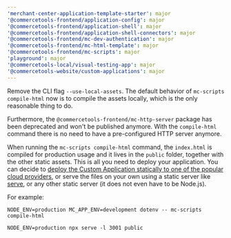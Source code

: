 ```yaml
---
'merchant-center-application-template-starter': major
'@commercetools-frontend/application-config': major
'@commercetools-frontend/application-shell': major
'@commercetools-frontend/application-shell-connectors': major
'@commercetools-frontend/mc-dev-authentication': major
'@commercetools-frontend/mc-html-template': major
'@commercetools-frontend/mc-scripts': major
'playground': major
'@commercetools-local/visual-testing-app': major
'@commercetools-website/custom-applications': major
---
```


Remove the CLI flag `--use-local-assets`. The default behavior of `mc-scripts compile-html` now is to compile the assets locally, which is the only reasonable thing to do.

Furthermore, the `@commercetools-frontend/mc-http-server` package has been deprecated and won't be published anymore.
With the `compile-html` command there is no need to have a pre-configured HTTP server anymore.

When running the `mc-scripts compile-html` command, the `index.html` is compiled for production usage and it lives in the `public` folder, together with the other static assets. This is all you need to deploy your application.
You can decide to [deploy the Custom Application statically to one of the popular cloud providers](https://docs.commercetools.com/custom-applications/deployment/compiling-a-custom-application#deployment), or serve the files on your own using a static server like [serve](https://www.npmjs.com/package/serve), or any other static server (it does not even have to be Node.js).

For example:

```console
NODE_ENV=production MC_APP_ENV=development dotenv -- mc-scripts compile-html

NODE_ENV=production npx serve -l 3001 public
```

